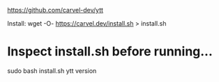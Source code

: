 https://github.com/carvel-dev/ytt

Install:
wget -O- https://carvel.dev/install.sh > install.sh
# Inspect install.sh before running...
sudo bash install.sh
ytt version
